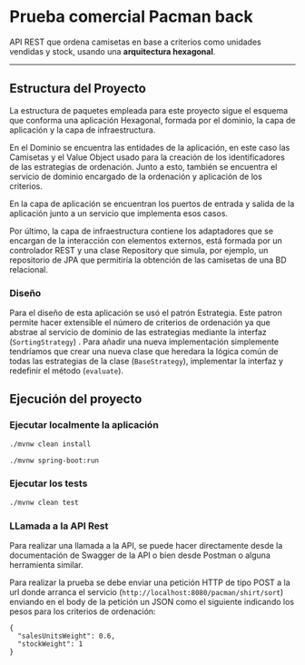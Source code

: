 #  Prueba comercial Pacman back

API REST que ordena camisetas en base a criterios  como unidades vendidas y stock, usando una **arquitectura hexagonal**.

---

##  Estructura del Proyecto
La estructura de paquetes empleada para este proyecto sigue el esquema que conforma una aplicación Hexagonal, formada 
por el dominio, la capa de aplicación y la capa de infraestructura.

En el Dominio se encuentra las entidades de la aplicación, en este caso las Camisetas y el Value Object usado para la 
creación de los identificadores de las estrategias de ordenación. Junto a esto, también se encuentra el servicio de dominio
encargado de la ordenación y aplicación de los criterios.

En la capa de aplicación se encuentran los puertos de entrada y salida de la aplicación junto a un servicio que
implementa esos casos.

Por último, la capa de infraestructura contiene los adaptadores que se encargan de la interacción con elementos externos,
está formada por un controlador REST y una clase Repository que simula, por ejemplo, un repositorio de JPA que permitiría 
la obtención de las camisetas de una BD relacional.

### Diseño
Para el diseño de esta aplicación se usó el patrón Estrategia. Este patron permite hacer extensible el número de criterios 
de ordenación ya que abstrae al servicio de dominio de las estrategias mediante la interfaz  (`SortingStrategy`) . 
Para añadir una nueva implementación simplemente tendríamos que crear una nueva clase que heredara la lógica común de todas
las estrategias de la clase (`BaseStrategy`), implementar la interfaz y redefinir el método (`evaluate`).

##  Ejecución del proyecto

###  Ejecutar localmente la aplicación 

```bash
./mvnw clean install
```

```bash
./mvnw spring-boot:run
```

###  Ejecutar los tests

```bash
./mvnw clean test
```

### LLamada a la API Rest
Para realizar una llamada a la API, se puede hacer directamente desde la documentación de Swagger de la API o bien desde
Postman o alguna herramienta similar.

Para realizar la prueba se debe enviar una petición HTTP de tipo POST a la url donde arranca el servicio
 (`http://localhost:8080/pacman/shirt/sort`) enviando en el body de la petición un JSON como el siguiente
indicando los pesos para los criterios de ordenación:

```
{
  "salesUnitsWeight": 0.6,
  "stockWeight": 1
}
```
